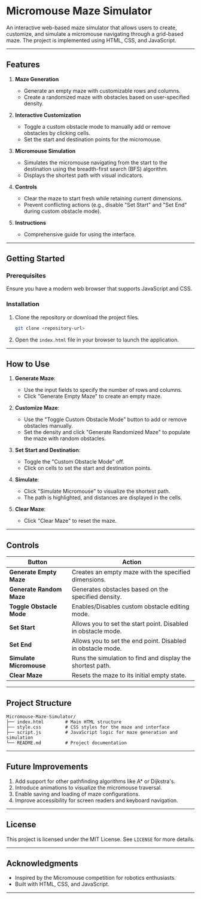 
# Micromouse Maze Simulator

An interactive web-based maze simulator that allows users to create, customize, and simulate a micromouse navigating through a grid-based maze. The project is implemented using HTML, CSS, and JavaScript.

---

## Features

1. **Maze Generation**
   - Generate an empty maze with customizable rows and columns.
   - Create a randomized maze with obstacles based on user-specified density.

2. **Interactive Customization**
   - Toggle a custom obstacle mode to manually add or remove obstacles by clicking cells.
   - Set the start and destination points for the micromouse.

3. **Micromouse Simulation**
   - Simulates the micromouse navigating from the start to the destination using the breadth-first search (BFS) algorithm.
   - Displays the shortest path with visual indicators.

4. **Controls**
   - Clear the maze to start fresh while retaining current dimensions.
   - Prevent conflicting actions (e.g., disable "Set Start" and "Set End" during custom obstacle mode).

5. **Instructions**
   - Comprehensive guide for using the interface.

---

## Getting Started

### Prerequisites
Ensure you have a modern web browser that supports JavaScript and CSS.

### Installation
1. Clone the repository or download the project files.
   ```bash
   git clone <repository-url>
   ```
2. Open the `index.html` file in your browser to launch the application.

---

## How to Use

1. **Generate Maze**:
   - Use the input fields to specify the number of rows and columns.
   - Click "Generate Empty Maze" to create an empty maze.

2. **Customize Maze**:
   - Use the "Toggle Custom Obstacle Mode" button to add or remove obstacles manually.
   - Set the density and click "Generate Randomized Maze" to populate the maze with random obstacles.

3. **Set Start and Destination**:
   - Toggle the "Custom Obstacle Mode" off.
   - Click on cells to set the start and destination points.

4. **Simulate**:
   - Click "Simulate Micromouse" to visualize the shortest path.
   - The path is highlighted, and distances are displayed in the cells.

5. **Clear Maze**:
   - Click "Clear Maze" to reset the maze.

---

## Controls

| Button                  | Action                                                        |
|-------------------------|--------------------------------------------------------------|
| **Generate Empty Maze** | Creates an empty maze with the specified dimensions.         |
| **Generate Random Maze**| Generates obstacles based on the specified density.          |
| **Toggle Obstacle Mode**| Enables/Disables custom obstacle editing mode.               |
| **Set Start**           | Allows you to set the start point. Disabled in obstacle mode.|
| **Set End**             | Allows you to set the end point. Disabled in obstacle mode.  |
| **Simulate Micromouse** | Runs the simulation to find and display the shortest path.   |
| **Clear Maze**          | Resets the maze to its initial empty state.                  |

---

## Project Structure

```
Micromouse-Maze-Simulator/
├── index.html        # Main HTML structure
├── style.css         # CSS styles for the maze and interface
├── script.js         # JavaScript logic for maze generation and simulation
└── README.md         # Project documentation
```

---

## Future Improvements

1. Add support for other pathfinding algorithms like A* or Dijkstra's.
2. Introduce animations to visualize the micromouse traversal.
3. Enable saving and loading of maze configurations.
4. Improve accessibility for screen readers and keyboard navigation.

---

## License

This project is licensed under the MIT License. See `LICENSE` for more details.

---

## Acknowledgments

- Inspired by the Micromouse competition for robotics enthusiasts.
- Built with HTML, CSS, and JavaScript.

---
